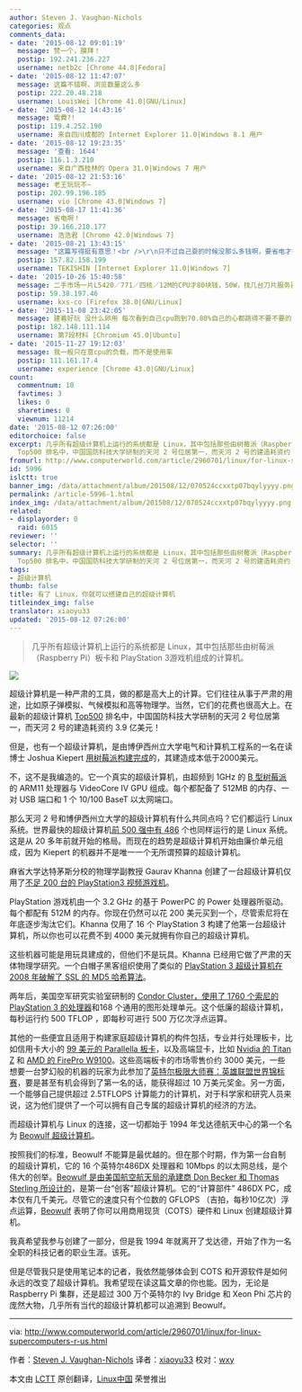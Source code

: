 ```yaml
---
author: Steven J. Vaughan-Nichols
categories: 观点
comments_data:
- date: '2015-08-12 09:01:19'
  message: 赞一个，膜拜！
  postip: 192.241.236.227
  username: netb2c [Chrome 44.0|Fedora]
- date: '2015-08-12 11:47:07'
  message: 这篇不错啊，浏览数量这么多
  postip: 222.20.48.218
  username: LouisWei [Chrome 41.0|GNU/Linux]
- date: '2015-08-12 14:43:16'
  message: 電費?!
  postip: 119.4.252.190
  username: 来自四川成都的 Internet Explorer 11.0|Windows 8.1 用户
- date: '2015-08-12 19:23:35'
  message: '查看: 1644'
  postip: 116.1.3.210
  username: 来自广西桂林的 Opera 31.0|Windows 7 用户
- date: '2015-08-12 21:53:16'
  message: 老王玩玩不~
  postip: 202.99.196.185
  username: vio [Chrome 43.0|Windows 7]
- date: '2015-08-17 11:41:36'
  message: 省电啊！
  postip: 39.166.210.177
  username: 浩浩君 [Chrome 42.0|Windows 7]
- date: '2015-08-21 13:43:15'
  message: "这篇写得挺有意思！<br />\r\n只不过自己耍的时候没那么多钱啊，要省电才行，RaspberryPi买个2，3个就差不多了！"
  postip: 157.82.158.199
  username: TEKISHIN [Internet Explorer 11.0|Windows 7]
- date: '2015-10-26 15:40:58'
  message: 二手市场一片L5420／771／四核／12M的CPU才80块钱，50W，找几台刀片服务器做级联，装上10片CPU性能都很强悍了。成本才多少？话说，我不知道超算对我有什么用处，一台I7-4600u的低功耗主机硬件资源利用率还不到40%。
  postip: 59.38.197.46
  username: kxs-co [Firefox 38.0|GNU/Linux]
- date: '2015-11-08 23:42:05'
  message: 建着好玩 没什么卵用 每次看到自己cpu跑到70.80%自己的心都跳得不要不要的
  postip: 182.148.111.114
  username: 第7段材料 [Chromium 45.0|Ubuntu]
- date: '2015-11-27 19:12:03'
  message: 我一般只在意cpu的负载，而不是使用率
  postip: 111.161.17.4
  username: experience [Chrome 43.0|GNU/Linux]
count:
  commentnum: 10
  favtimes: 3
  likes: 0
  sharetimes: 0
  viewnum: 11214
date: '2015-08-12 07:26:00'
editorchoice: false
excerpt: 几乎所有超级计算机上运行的系统都是 Linux，其中包括那些由树莓派（Raspberry Pi）板卡和 PlayStation 3游戏机组成的计算机。  超级计算机是一种严肃的工具，做的都是高大上的计算。它们往往从事于严肃的用途，比如原子弹模拟、气候模拟和高等物理学。当然，它们的花费也很高大上。在最新的超级计算机
  Top500 排名中，中国国防科技大学研制的天河 2 号位居第一，而天河 2 号的建造耗资约 3.9 亿美元！ 但是，也有一个超级计算机，是由博伊西州立大学电气和计算机工程系的一名在读博
fromurl: http://www.computerworld.com/article/2960701/linux/for-linux-supercomputers-r-us.html
id: 5996
islctt: true
banner_img: /data/attachment/album/201508/12/070524ccxxtp07bqylyyyy.png
permalink: /article-5996-1.html
index_img: /data/attachment/album/201508/12/070524ccxxtp07bqylyyyy.png.thumb.jpg
related:
- displayorder: 0
  raid: 6015
reviewer: ''
selector: ''
summary: 几乎所有超级计算机上运行的系统都是 Linux，其中包括那些由树莓派（Raspberry Pi）板卡和 PlayStation 3游戏机组成的计算机。  超级计算机是一种严肃的工具，做的都是高大上的计算。它们往往从事于严肃的用途，比如原子弹模拟、气候模拟和高等物理学。当然，它们的花费也很高大上。在最新的超级计算机
  Top500 排名中，中国国防科技大学研制的天河 2 号位居第一，而天河 2 号的建造耗资约 3.9 亿美元！ 但是，也有一个超级计算机，是由博伊西州立大学电气和计算机工程系的一名在读博
tags:
- 超级计算机
thumb: false
title: 有了 Linux，你就可以搭建自己的超级计算机
titleindex_img: false
translator: xiaoyu33
updated: '2015-08-12 07:26:00'
---
```



> 
> 几乎所有超级计算机上运行的系统都是 Linux，其中包括那些由树莓派（Raspberry Pi）板卡和 PlayStation 3游戏机组成的计算机。
> 
> 
> 


![](/data/attachment/album/201508/12/070524ccxxtp07bqylyyyy.png)


超级计算机是一种严肃的工具，做的都是高大上的计算。它们往往从事于严肃的用途，比如原子弹模拟、气候模拟和高等物理学。当然，它们的花费也很高大上。在最新的超级计算机 [Top500](http://www.top500.org/) 排名中，中国国防科技大学研制的天河 2 号位居第一，而天河 2 号的建造耗资约 3.9 亿美元！


但是，也有一个超级计算机，是由博伊西州立大学电气和计算机工程系的一名在读博士 Joshua Kiepert [用树莓派构建完成](http://www.zdnet.com/article/build-your-own-supercomputer-out-of-raspberry-pi-boards/)的，其建造成本低于2000美元。


不，这不是我编造的。它一个真实的超级计算机，由超频到 1GHz 的 [B 型树莓派](https://www.raspberrypi.org/products/model-b/)的 ARM11 处理器与 VideoCore IV GPU 组成。每个都配备了 512MB 的内存、一对 USB 端口和 1 个 10/100 BaseT 以太网端口。


那么天河 2 号和博伊西州立大学的超级计算机有什么共同点吗？它们都运行 Linux 系统。世界最快的超级计算机[前 500 强中有 486](http://www.zdnet.com/article/linux-still-rules-supercomputing/) 个也同样运行的是 Linux 系统。这是从 20 多年前就开始的格局。而现在的趋势是超级计算机开始由廉价单元组成，因为 Kiepert 的机器并不是唯一一个无所谓预算的超级计算机。


麻省大学达特茅斯分校的物理学副教授 Gaurav Khanna 创建了一台超级计算机仅用了[不足 200 台的 PlayStation3 视频游戏机](http://www.nytimes.com/2014/12/23/science/an-economical-way-to-save-progress.html?smid=fb-nytimes&smtyp=cur&bicmp=AD&bicmlukp=WT.mc_id&bicmst=1409232722000&bicmet=1419773522000&_r=4)。


PlayStation 游戏机由一个 3.2 GHz 的基于 PowerPC 的 Power 处理器所驱动。每个都配有 512M 的内存。你现在仍然可以花 200 美元买到一个，尽管索尼将在年底逐步淘汰它们。Khanna 仅用了 16 个 PlayStation 3 构建了他第一台超级计算机，所以你也可以花费不到 4000 美元就拥有你自己的超级计算机。


这些机器可能是用玩具建成的，但他们不是玩具。Khanna 已经用它做了严肃的天体物理学研究。一个白帽子黑客组织使用了类似的 [PlayStation 3 超级计算机在 2008 年破解了 SSL 的 MD5 哈希算法](http://www.computerworld.com/article/2529932/cybercrime-hacking/researchers-hack-verisign-s-ssl-scheme-for-securing-web-sites.html)。


两年后，美国空军研究实验室研制的 [Condor Cluster，使用了 1760 个索尼的 PlayStation 3 的处理器](http://phys.org/news/2010-12-air-playstation-3s-supercomputer.html)和168 个通用的图形处理单元。这个低廉的超级计算机，每秒运行约 500 TFLOP ，即每秒可进行 500 万亿次浮点运算。


其他的一些便宜且适用于构建家庭超级计算机的构件包括，专业并行处理板卡，比如信用卡大小的 [99 美元的 Parallella 板卡](http://www.zdnet.com/article/parallella-the-99-linux-supercomputer/)，以及高端显卡，比如 [Nvidia 的 Titan Z](http://blogs.nvidia.com/blog/2014/03/25/titan-z/) 和  [AMD 的 FirePro W9100](http://www.amd.com/en-us/press-releases/Pages/amd-flagship-professional-2014apr7.aspx)。这些高端板卡的市场零售价约 3000 美元，一些想要一台梦幻般的机器的玩家为此参加了[英特尔极限大师赛：英雄联盟世界锦标赛](http://en.intelextrememasters.com/news/check-out-the-intel-extreme-masters-katowice-prize-money-distribution/)，要是甚至有机会得到了第一名的话，能获得超过 10 万美元奖金。另一方面，一个能够自己提供超过 2.5TFLOPS 计算能力的计算机，对于科学家和研究人员来说，这为他们提供了一个可以拥有自己专属的超级计算机的经济的方法。


而超级计算机与 Linux 的连接，这一切都始于 1994 年戈达德航天中心的第一个名为 [Beowulf 超级计算机](http://www.beowulf.org/overview/history.html)。


按照我们的标准，Beowulf 不能算是最优越的。但在那个时期，作为第一台自制的超级计算机，它的 16 个英特尔486DX 处理器和 10Mbps 的以太网总线，是个伟大的创举。[Beowulf 是由美国航空航天局的承建商 Don Becker 和 Thomas Sterling 所设计的](http://yclept.ucdavis.edu/Beowulf/aboutbeowulf.html)，是第一台“创客”超级计算机。它的“计算部件” 486DX PC，成本仅有几千美元。尽管它的速度只有个位数的 GFLOPS （吉拍，每秒10亿次）浮点运算，[Beowulf](http://www.beowulf.org/) 表明了你可以用商用现货（COTS）硬件和 Linux 创建超级计算机。


我真希望我参与创建了一部分，但是我 1994 年就离开了戈达德，开始了作为一名全职的科技记者的职业生涯。该死。


但是尽管我只是使用笔记本的记者，我依然能够体会到 COTS 和开源软件是如何永远的改变了超级计算机。我希望现在读这篇文章的你也能。因为，无论是 Raspberry Pi 集群，还是超过 300 万个英特尔的 Ivy Bridge 和 Xeon Phi 芯片的庞然大物，几乎所有当代的超级计算机都可以追溯到 Beowulf。




---


via: <http://www.computerworld.com/article/2960701/linux/for-linux-supercomputers-r-us.html>


作者：[Steven J. Vaughan-Nichols](http://www.computerworld.com/author/Steven-J.-Vaughan_Nichols/) 译者：[xiaoyu33](https://github.com/xiaoyu33) 校对：[wxy](https://github.com/wxy)


本文由 [LCTT](https://github.com/LCTT/TranslateProject) 原创翻译，[Linux中国](https://linux.cn/) 荣誉推出